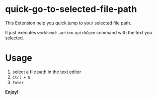 # quick-go-to-selected-file-path

This Extension help you quick jump to your selected file path.

It just executes `workbench.action.quickOpen` command with the text you selected.

# Usage
1. select a file path in the text editor
2. `Ctrl + E`
3. `Enter`

**Enjoy!**